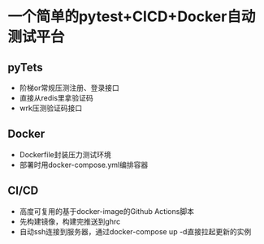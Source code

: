 # 一个简单的pytest+CICD+Docker自动测试平台
## pyTets
 - 阶梯or常规压测注册、登录接口
 - 直接从redis里拿验证码
 - wrk压测验证码接口
## Docker
 - Dockerfile封装压力测试环境
 - 部署时用docker-compose.yml编排容器
## CI/CD
 - 高度可复用的基于docker-image的Github Actions脚本
 - 先构建镜像，构建完推送到ghrc
 - 自动ssh连接到服务器，通过docker-compose up -d直接拉起更新的实例
